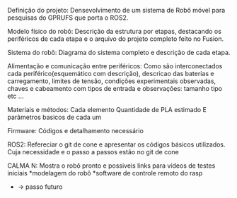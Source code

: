 Definição do projeto: 
Densevolvimento de um sistema de Robô móvel para pesquisas do GPRUFS que porta o ROS2.

Modelo físico do robô:
Descrição da estrutura por etapas, destacando os periféricos de cada etapa e o arquivo do projeto completo feito no Fusion.

Sistema do robô:
Diagrama do sistema completo e descrição de cada etapa.

Alimentação e comunicação entre periféricos: 
Como são interconectados cada periférico(esquemático com descrição), descricao das baterias e carregamento, limites de tensão, condições experimentais observadas, chaves e cabeamento com tipos de entrada e observações: tamanho tipo etc ...

Materiais e métodos: 
Cada elemento 
Quantidade de PLA estimado 
E parâmetros basicos de cada um

Firmware: 
Códigos e detalhamento necessário

ROS2: 
Refereciar o git de cone e apresentar os códigos básicos utilizados. Cuja necessidade e o passo a passos estão no git de cone

CALMA N:
Mostra o robô pronto e possiveis links para vídeos de testes iniciais 
*modelagem do robô 
*software de controle remoto do rasp

* -> passo futuro